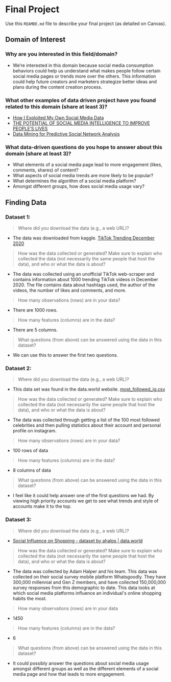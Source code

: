 # **Final Project**
Use this `REAMDE.md` file to describe your final project (as detailed on Canvas).

## **Domain of Interest**
### **Why are you interested in this field/domain?**
- We’re interested in this domain because social media consumption behaviors could help us understand what makes people follow certain social media pages or trends more over the others. This information could help future creators and marketers strategize better ideas and plans during the content creation process.

### **What other examples of data driven project have you found related to this domain (share at least 3)?**
 - [How I Exploited My Own Social Media Data](https://towardsdatascience.com/how-i-exploited-my-own-social-media-data-84e886dcf10)
- [THE POTENTIAL OF SOCIAL MEDIA INTELLIGENCE TO IMPROVE PEOPLE’S LIVES](https://datacollaboratives.org/social-media.html)
 - [Data Mining for Predictive Social Network Analysis](https://www.toptal.com/data-science/social-network-data-mining-for-predictive-analysis)


### **What data-driven questions do you hope to answer about this domain (share at least 3)?**
- What elements of a social media page lead to more engagement (likes, comments, shares) of content?
- What aspects of social media trends are more likely to be popular?
- What determines the algorithm of a social media platform?
- Amongst different groups, how does social media usage vary?

## **Finding Data**

### **Dataset 1:**

>Where did you download the data (e.g., a web URL)?
- The data was downloaded from kaggle. [TikTok Trending December 2020](https://www.kaggle.com/erikvdven/tiktok-trending-december-2020)

>How was the data collected or generated? Make sure to explain who collected the data (not necessarily the same people that host the data), and who or what the data is about?
- The data was collected using an unofficial TikTok web-scraper and contains information about 1000 trending TikTok videos in December 2020. The file contains data about hashtags used, the author of the videos, the number of likes and comments, and more.

>How many observations (rows) are in your data?
- There are 1000 rows.

>How many features (columns) are in the data?
- There are 5 columns.

>What questions (from above) can be answered using the data in this dataset?
- We can use this to answer the first two questions.

### **Dataset 2:**

>Where did you download the data (e.g., a web URL)?

- This data set was found in the data.world website. 
[most_followed_ig.csv](https://data.world/socialmediadata/most-followed-on-instagram/workspace/file?filename=most_followed_ig.csv)

>How was the data collected or generated? Make sure to explain who collected the data (not necessarily the same people that host the data), and who or what the data is about?
- The data was collected through getting a list of the 100 most followed celebrities and then pulling statistics about their account and personal profile on instagram.
>How many observations (rows) are in your data?
- 100 rows of data 
>How many features (columns) are in the data?
- 8 columns of data
>What questions (from above) can be answered using the data in this dataset?
- I feel like it could help answer one of the first questions we had. By viewing high priority accounts we get to see what trends and style of accounts make it to the top.
### **Dataset 3:**

>Where did you download the data (e.g., a web URL)?
- [Social Influence on Shopping - dataset by ahalps | data.world](https://data.world/ahalps/social-influence-on-shopping)

>How was the data collected or generated? Make sure to explain who collected the data (not necessarily the same people that host the data), and who or what the data is about?
- The data was collected by Adam Halper and his team. This data was collected on their social survey mobile platform Whatsgoodly. They have 300,000 millennial and Gen Z members, and have collected 150,000,000 survey responses from this demographic to date. This data looks at which social media platforms influence an individual's online shopping habits the most.

>How many observations (rows) are in your data
- 1450

>How many features (columns) are in the data?
- 6

>What questions (from above) can be answered using the data in this dataset?
- It could possibly answer the questions about social media usage amongst different groups as well as the different elements of a social media page and how that leads to more engagement.
